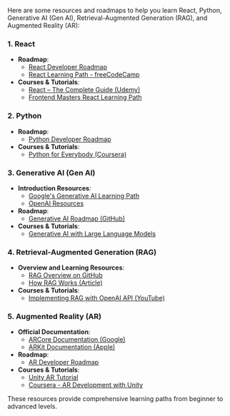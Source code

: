 Here are some resources and roadmaps to help you learn React, Python, Generative AI (Gen AI), Retrieval-Augmented Generation (RAG), and Augmented Reality (AR):

### 1. **React**
- **Roadmap**:
  - [React Developer Roadmap](https://roadmap.sh/react)
  - [React Learning Path - freeCodeCamp](https://www.freecodecamp.org/news/the-react-handbook-b71c27b0a795/)
- **Courses & Tutorials**:
  - [React – The Complete Guide (Udemy)](https://www.udemy.com/course/react-the-complete-guide-incl-redux/)
  - [Frontend Masters React Learning Path](https://frontendmasters.com/learn/react/)

### 2. **Python**
- **Roadmap**:
  - [Python Developer Roadmap](https://roadmap.sh/python)
- **Courses & Tutorials**:
  - [Python for Everybody (Coursera)](https://www.coursera.org/specializations/python)

### 3. **Generative AI (Gen AI)**
- **Introduction Resources**:
  - [Google's Generative AI Learning Path](https://www.cloudskillsboost.google/paths/118)
  - [OpenAI Resources](https://beta.openai.com/docs/)
- **Roadmap**:
  - [Generative AI Roadmap (GitHub)]([https://github.com/codedamn/generative-ai-roadmap](https://github.com/krishnaik06/Roadmap-To-Learn-Generative-AI-In-2024))
- **Courses & Tutorials**:
  - [Generative AI with Large Language Models](https://youtu.be/d4yCWBGFCEs?si=Wm_REYDppgFLiad4)

### 4. **Retrieval-Augmented Generation (RAG)**
- **Overview and Learning Resources**:
  - [RAG Overview on GitHub](https://github.com/huggingface/transformers/tree/main/examples/research_projects/rag)
  - [How RAG Works (Article)]([https://huggingface.co/blog/rag](https://aws.amazon.com/what-is/retrieval-augmented-generation/))
- **Courses & Tutorials**:
  - [Implementing RAG with OpenAI API (YouTube)](https://youtu.be/sVcwVQRHIc8?si=dUG3ZJy5SHVzYYwS)

### 5. **Augmented Reality (AR)**
- **Official Documentation**:
  - [ARCore Documentation (Google)](https://developers.google.com/ar)
  - [ARKit Documentation (Apple)](https://developer.apple.com/augmented-reality/)
- **Roadmap**:
  - [AR Developer Roadmap](https://github.com/Developer-Y/learning-AR)
- **Courses & Tutorials**:
  - [Unity AR Tutorial](https://learn.unity.com/tutorial/introduction-to-augmented-reality)
  - [Coursera - AR Development with Unity](https://www.coursera.org/specializations/arvr-development)

These resources provide comprehensive learning paths from beginner to advanced levels.
